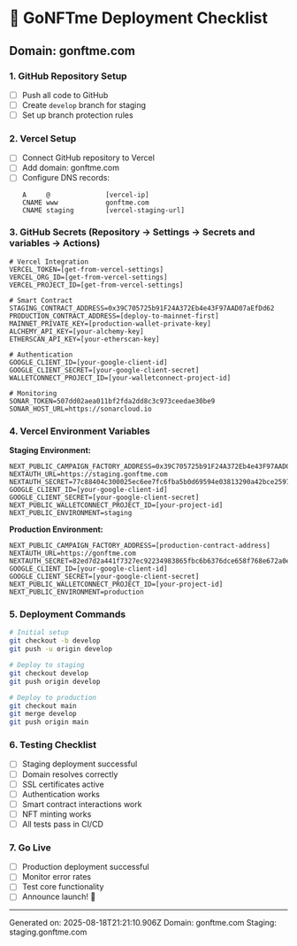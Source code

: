 
# 🚀 GoNFTme Deployment Checklist

## Domain: gonftme.com

### 1. GitHub Repository Setup
- [ ] Push all code to GitHub
- [ ] Create `develop` branch for staging
- [ ] Set up branch protection rules

### 2. Vercel Setup
- [ ] Connect GitHub repository to Vercel
- [ ] Add domain: gonftme.com
- [ ] Configure DNS records:
  ```
  A     @              [vercel-ip]
  CNAME www            gonftme.com
  CNAME staging        [vercel-staging-url]
  ```

### 3. GitHub Secrets (Repository → Settings → Secrets and variables → Actions)
```
# Vercel Integration
VERCEL_TOKEN=[get-from-vercel-settings]
VERCEL_ORG_ID=[get-from-vercel-settings]
VERCEL_PROJECT_ID=[get-from-vercel-settings]

# Smart Contract
STAGING_CONTRACT_ADDRESS=0x39C705725b91F24A372Eb4e43F97AAD07aEfDd62
PRODUCTION_CONTRACT_ADDRESS=[deploy-to-mainnet-first]
MAINNET_PRIVATE_KEY=[production-wallet-private-key]
ALCHEMY_API_KEY=[your-alchemy-key]
ETHERSCAN_API_KEY=[your-etherscan-key]

# Authentication
GOOGLE_CLIENT_ID=[your-google-client-id]
GOOGLE_CLIENT_SECRET=[your-google-client-secret]
WALLETCONNECT_PROJECT_ID=[your-walletconnect-project-id]

# Monitoring
SONAR_TOKEN=507dd02aea011bf2fda2dd8c3c973ceedae30be9
SONAR_HOST_URL=https://sonarcloud.io
```

### 4. Vercel Environment Variables

**Staging Environment:**
```
NEXT_PUBLIC_CAMPAIGN_FACTORY_ADDRESS=0x39C705725b91F24A372Eb4e43F97AAD07aEfDd62
NEXTAUTH_URL=https://staging.gonftme.com
NEXTAUTH_SECRET=77c88404c300025ec6ee7fc6fba5b0d69594e03813290a42bce2597660b52a70
GOOGLE_CLIENT_ID=[your-google-client-id]
GOOGLE_CLIENT_SECRET=[your-google-client-secret]
NEXT_PUBLIC_WALLETCONNECT_PROJECT_ID=[your-project-id]
NEXT_PUBLIC_ENVIRONMENT=staging
```

**Production Environment:**
```
NEXT_PUBLIC_CAMPAIGN_FACTORY_ADDRESS=[production-contract-address]
NEXTAUTH_URL=https://gonftme.com
NEXTAUTH_SECRET=82ed7d2a441f7327ec92234983865fbc6b6376dce658f768e672a0ee7f468451
GOOGLE_CLIENT_ID=[your-google-client-id]
GOOGLE_CLIENT_SECRET=[your-google-client-secret]
NEXT_PUBLIC_WALLETCONNECT_PROJECT_ID=[your-project-id]
NEXT_PUBLIC_ENVIRONMENT=production
```

### 5. Deployment Commands
```bash
# Initial setup
git checkout -b develop
git push -u origin develop

# Deploy to staging
git checkout develop
git push origin develop

# Deploy to production
git checkout main
git merge develop
git push origin main
```

### 6. Testing Checklist
- [ ] Staging deployment successful
- [ ] Domain resolves correctly
- [ ] SSL certificates active
- [ ] Authentication works
- [ ] Smart contract interactions work
- [ ] NFT minting works
- [ ] All tests pass in CI/CD

### 7. Go Live
- [ ] Production deployment successful
- [ ] Monitor error rates
- [ ] Test core functionality
- [ ] Announce launch! 🎉

---
Generated on: 2025-08-18T21:21:10.906Z
Domain: gonftme.com
Staging: staging.gonftme.com
